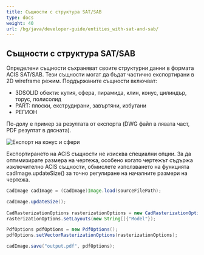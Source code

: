 ```yaml
---
title: Същности с структура SAT/SAB
type: docs
weight: 40
url: /bg/java/developer-guide/entities_with-sat-and-sab/
---
```


## **Същности с структура SAT/SAB**

Определени същности съхраняват своите структурни данни в формата ACIS SAT/SAB. Тези същности могат да бъдат частично експортирани в 2D wireframe режим. Поддържаните същности включват:

*	3DSOLID обекти: кутия, сфера, пирамидa, клин, конус, цилиндър, торус, полисолид
*	PART: плоски, екструдирани, завъртяни, избутани
*	РЕГИОН

По-долу е пример за резултата от експорта (DWG файл в лявата част, PDF резултат в дясната).

![Експорт на конус и сфери](/cad/_assets/guide/coneAndSpheres.png)

Експортирането на ACIS същности не изисква специални опции. За да оптимизирате размера на чертежа, особено когато чертежът съдържа изключително ACIS същности, обмислете използването на функцията cadImage.updateSize() за точно регулиране на началните размери на чертежа.

```java
CadImage cadImage = (CadImage)Image.load(sourceFilePath);

cadImage.updateSize();
	
CadRasterizationOptions rasterizationOptions = new CadRasterizationOptions();
rasterizationOptions.setLayouts(new String[]{"Model"});

PdfOptions pdfOptions = new PdfOptions();
pdfOptions.setVectorRasterizationOptions(rasterizationOptions);

cadImage.save("output.pdf", pdfOptions);
```

